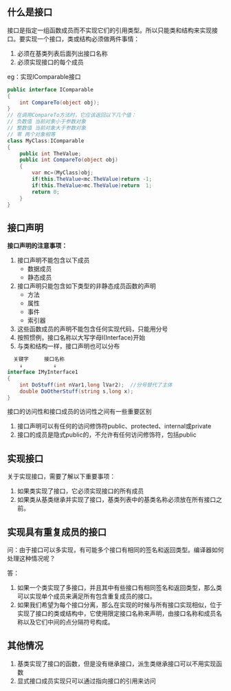 ## 什么是接口

接口是指定一组函数成员而不实现它们的引用类型。所以只能类和结构来实现接口。要实现一个接口，类或结构必须做两件事情：
1. 必须在基类列表后面列出接口名称
2. 必须实现接口的每个成员

eg：实现IComparable接口
```csharp
public interface IComparable
{
    int CompareTo(object obj);
}
// 在调用CompareTo方法时，它应该返回以下几个值：
// 负数值 当前对象小于参数对象
// 整数值 当前对象大于参数对象
// 零 两个对象相等
class MyClass:IComparable
{
    public int TheValue;
    public int CompareTo(object obj)
    {
        var mc=(MyClass)obj;
        if(this.TheValue<mc.TheValue)return -1;
        if(this.TheValue>mc.TheValue)return  1;
        return 0;
    }
}
```

## 接口声明

**接口声明的注意事项：**
1. 接口声明不能包含以下成员
	- 数据成员
	- 静态成员
2. 接口声明只能包含如下类型的非静态成员函数的声明
	- 方法
	- 属性
	- 事件
	- 索引器
3. 这些函数成员的声明不能包含任何实现代码，只能用分号
4. 按照惯例，接口名称以大写字母I(Interface)开始
5. 与类和结构一样，接口声明也可以分布

```csharp
  关键字     接口名称
    ↓          ↓
interface IMyInterface1
{
    int DoStuff(int nVar1,long lVar2);  //分号替代了主体
    double DoOtherStuff(string s,long x);
}
```

接口的访问性和接口成员的访问性之间有一些重要区别

1. 接口声明可以有任何的访问修饰符public、protected、internal或private
2. 接口的成员是隐式public的，不允许有任何访问修饰符，包括public


## 实现接口

关于实现接口，需要了解以下重要事项：
1. 如果类实现了接口，它必须实现接口的所有成员
2. 如果类从基类继承并实现了接口，基类列表中的基类名称必须放在所有接口之前。

## 实现具有重复成员的接口

问：由于接口可以多实现，有可能多个接口有相同的签名和返回类型。编译器如何处理这种情况呢？

答：
1. 如果一个类实现了多接口，并且其中有些接口有相同签名和返回类型，那么类可以实现单个成员来满足所有包含重复成员的接口。
2. 如果我们希望为每个接口分离，那么在实现的时候与所有接口实现相似，位于实现了接口的类或结构中，它使用限定接口名称来声明，由接口名称和成员名称以及它们中间的点分隔符号构成。

## 其他情况

1. 基类实现了接口的函数，但是没有继承接口，派生类继承接口可以不用实现函数
2. 显式接口成员实现只可以通过指向接口的引用来访问

